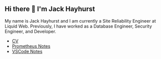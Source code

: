 ## Hi there 👋 I'm Jack Hayhurst

My name is Jack Hayhurst and I am currently a Site Reliability Engineer at Liquid Web.
Previously, I have worked as a Database Engineer, Security Engineer, and Developer.

- [CV](cv)
- [Prometheus Notes](prometheus)
- [VSCode Notes](vscode)
